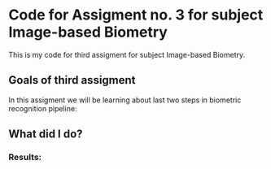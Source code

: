 # Code for Assigment no. 3 for subject Image-based Biometry

This is my code for third assigment for subject Image-based Biometry.

## Goals of third assigment
In this assigment we will be learning about last two steps in biometric recognition pipeline:


## What did I do?




### Results:
